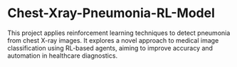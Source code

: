 # Chest-Xray-Pneumonia-RL-Model
This project applies reinforcement learning techniques to detect pneumonia from chest X-ray images. It explores a novel approach to medical image classification using RL-based agents, aiming to improve accuracy and automation in healthcare diagnostics.
